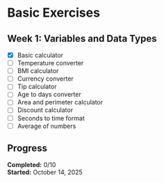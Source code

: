 # Basic Exercises

## Week 1: Variables and Data Types

- [X] Basic calculator
- [ ] Temperature converter
- [ ] BMI calculator
- [ ] Currency converter
- [ ] Tip calculator
- [ ] Age to days converter
- [ ] Area and perimeter calculator
- [ ] Discount calculator
- [ ] Seconds to time format
- [ ] Average of numbers

## Progress

**Completed:** 0/10  
**Started:** October 14, 2025
